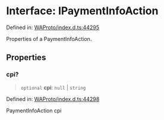 # Interface: IPaymentInfoAction

Defined in: [WAProto/index.d.ts:44295](https://github.com/Fokusdotid/Baileys/blob/c0c23ce3104b65dfcc64246c9ee8a49ef38993b5/WAProto/index.d.ts#L44295)

Properties of a PaymentInfoAction.

## Properties

### cpi?

> `optional` **cpi**: `null` \| `string`

Defined in: [WAProto/index.d.ts:44298](https://github.com/Fokusdotid/Baileys/blob/c0c23ce3104b65dfcc64246c9ee8a49ef38993b5/WAProto/index.d.ts#L44298)

PaymentInfoAction cpi
